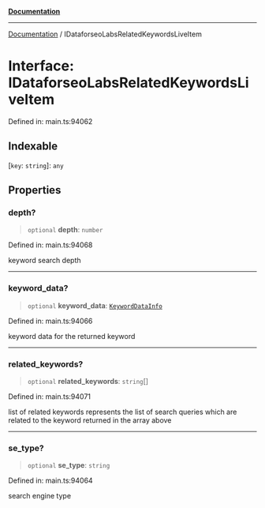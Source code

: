 [**Documentation**](../README.md)

***

[Documentation](../README.md) / IDataforseoLabsRelatedKeywordsLiveItem

# Interface: IDataforseoLabsRelatedKeywordsLiveItem

Defined in: main.ts:94062

## Indexable

\[`key`: `string`\]: `any`

## Properties

### depth?

> `optional` **depth**: `number`

Defined in: main.ts:94068

keyword search depth

***

### keyword\_data?

> `optional` **keyword\_data**: [`KeywordDataInfo`](../classes/KeywordDataInfo.md)

Defined in: main.ts:94066

keyword data for the returned keyword

***

### related\_keywords?

> `optional` **related\_keywords**: `string`[]

Defined in: main.ts:94071

list of related keywords
represents the list of search queries which are related to the keyword returned in the array above

***

### se\_type?

> `optional` **se\_type**: `string`

Defined in: main.ts:94064

search engine type
